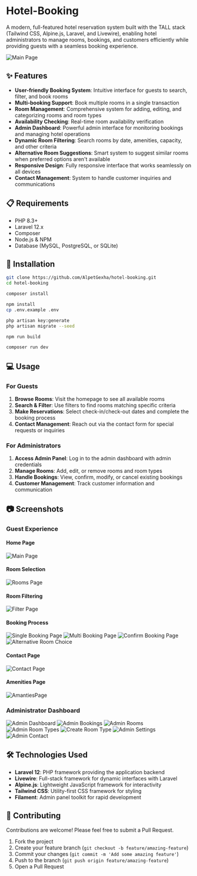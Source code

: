 # Hotel-Booking

A modern, full-featured hotel reservation system built with the TALL stack (Tailwind CSS, Alpine.js, Laravel, and Livewire), enabling hotel administrators to manage rooms, bookings, and customers efficiently while providing guests with a seamless booking experience.

![Main Page](Screenshot/Main-Page.png)

## ✨ Features

- **User-friendly Booking System**: Intuitive interface for guests to search, filter, and book rooms
- **Multi-booking Support**: Book multiple rooms in a single transaction
- **Room Management**: Comprehensive system for adding, editing, and categorizing rooms and room types
- **Availability Checking**: Real-time room availability verification
- **Admin Dashboard**: Powerful admin interface for monitoring bookings and managing hotel operations
- **Dynamic Room Filtering**: Search rooms by date, amenities, capacity, and other criteria
- **Alternative Room Suggestions**: Smart system to suggest similar rooms when preferred options aren't available
- **Responsive Design**: Fully responsive interface that works seamlessly on all devices
- **Contact Management**: System to handle customer inquiries and communications

## 📋 Requirements

- PHP 8.3+
- Laravel 12.x
- Composer
- Node.js & NPM
- Database (MySQL, PostgreSQL, or SQLite)

## 🔧 Installation

```bash
git clone https://github.com/AlpetGexha/hotel-booking.git
cd hotel-booking

composer install

npm install
cp .env.example .env

php artisan key:generate
php artisan migrate --seed

npm run build

composer run dev
```

## 💻 Usage

### For Guests

1. **Browse Rooms**: Visit the homepage to see all available rooms
2. **Search & Filter**: Use filters to find rooms matching specific criteria
3. **Make Reservations**: Select check-in/check-out dates and complete the booking process
4. **Contact Management**: Reach out via the contact form for special requests or inquiries

### For Administrators

1. **Access Admin Panel**: Log in to the admin dashboard with admin credentials
2. **Manage Rooms**: Add, edit, or remove rooms and room types
3. **Handle Bookings**: View, confirm, modify, or cancel existing bookings
4. **Customer Management**: Track customer information and communication

## 📷 Screenshots

### Guest Experience

#### Home Page

![Main Page](Screenshot/Main-Page.png)

#### Room Selection

![Rooms Page](Screenshot/RoomsPAge.png)

#### Room Filtering

![Filter Page](Screenshot/Filter-Page.png)

#### Booking Process

![Single Booking Page](Screenshot/Single-booking-page.png)
![Multi Booking Page](Screenshot/Multi-Booking-Page.png)
![Confirm Booking Page](Screenshot/Confirm-Booking-Page.png)
![Alternative Room Choice](Screenshot/Alternative-Room-Choise.png)

#### Contact Page

![Contact Page](Screenshot/ContactPage.png)

#### Amenities Page

![AmantiesPage](Screenshot/AmenitiesPage.png)

### Administrator Dashboard

![Admin Dashboard](Screenshot/AdminDashboard.png)
![Admin Bookings](Screenshot/Admin-Booking.png)
![Admin Rooms](Screenshot/Admin-Room.png)
![Admin Room Types](Screenshot/admin-RoomType.png)
![Create Room Type](Screenshot/Create-Room-Type.png)
![Admin Settings](Screenshot/AdminSetting.png)
![Admin Contact](Screenshot/Admin-Contact.png)

## 🛠 Technologies Used

- **Laravel 12**: PHP framework providing the application backend
- **Livewire**: Full-stack framework for dynamic interfaces with Laravel
- **Alpine.js**: Lightweight JavaScript framework for interactivity
- **Tailwind CSS**: Utility-first CSS framework for styling
- **Filament**: Admin panel toolkit for rapid development

## 🤝 Contributing

Contributions are welcome! Please feel free to submit a Pull Request.

1. Fork the project
2. Create your feature branch (`git checkout -b feature/amazing-feature`)
3. Commit your changes (`git commit -m 'Add some amazing feature'`)
4. Push to the branch (`git push origin feature/amazing-feature`)
5. Open a Pull Request
